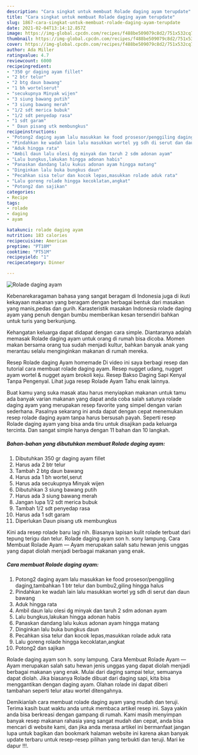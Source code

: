 ```yaml
---
description: "Cara singkat untuk membuat Rolade daging ayam terupdate"
title: "Cara singkat untuk membuat Rolade daging ayam terupdate"
slug: 1867-cara-singkat-untuk-membuat-rolade-daging-ayam-terupdate
date: 2021-02-04T13:14:12.857Z
image: https://img-global.cpcdn.com/recipes/f488be509079c8d2/751x532cq70/rolade-daging-ayam-foto-resep-utama.jpg
thumbnail: https://img-global.cpcdn.com/recipes/f488be509079c8d2/751x532cq70/rolade-daging-ayam-foto-resep-utama.jpg
cover: https://img-global.cpcdn.com/recipes/f488be509079c8d2/751x532cq70/rolade-daging-ayam-foto-resep-utama.jpg
author: Ada Miller
ratingvalue: 4.7
reviewcount: 6000
recipeingredient:
- "350 gr daging ayam fillet"
- "2 btr telur"
- "2 btg daun bawang"
- "1 bh wortelserut"
- "secukupnya Minyak wijen"
- "3 siung bawang putih"
- "3 siung bawang merah"
- "1/2 sdt merica bubuk"
- "1/2 sdt penyedap rasa"
- "1 sdt garam"
- " Daun pisang utk membungkus"
recipeinstructions:
- "Potong2 daging ayam lalu masukkan ke food prosesor/penggiling daging,tambahkan 1 btr telur dan bumbu2,giling hingga halus"
- "Pindahkan ke wadah lain lalu masukkan wortel yg sdh di serut dan daun bawang"
- "Aduk hingga rata"
- "Ambil daun lalu olesi dg minyak dan taruh 2 sdm adonan ayam"
- "Lalu bungkus,lakukan hingga adonan habis"
- "Panaskan dandang lalu kukus adonan ayam hingga matang"
- "Dinginkan lalu buka bungkus daun"
- "Pecahkan sisa telur dan kocok lepas,masukkan rolade aduk rata"
- "Lalu goreng rolade hingga kecoklatan,angkat"
- "Potong2 dan sajikan"
categories:
- Recipe
tags:
- rolade
- daging
- ayam

katakunci: rolade daging ayam 
nutrition: 183 calories
recipecuisine: American
preptime: "PT18M"
cooktime: "PT51M"
recipeyield: "1"
recipecategory: Dinner

---
```



![Rolade daging ayam](https://img-global.cpcdn.com/recipes/f488be509079c8d2/751x532cq70/rolade-daging-ayam-foto-resep-utama.jpg)

Kebenarekaragaman bahasa yang sangat beragam di Indonesia juga di ikuti kekayaan makanan yang beragam dengan berbagai bentuk dari masakan yang manis,pedas dan gurih. Karasteristik masakan Indonesia rolade daging ayam yang penuh dengan bumbu memberikan kesan tersendiri bahkan untuk turis yang berkunjung.


Kehangatan keluarga dapat didapat dengan cara simple. Diantaranya adalah memasak Rolade daging ayam untuk orang di rumah bisa dicoba. Momen makan bersama orang tua sudah menjadi kultur, bahkan banyak anak yang merantau selalu menginginkan makanan di rumah mereka.

Resep Rolade daging Ayam homemade Di video ini saya berbagi resep dan tutorial cara membuat rolade daging ayam. Resep nugget udang, nugget ayam wortel &amp; nugget ayam brokoli keju. Resep Bakso Daging Sapi Kenyal Tanpa Pengenyal. Lihat juga resep Rolade Ayam Tahu enak lainnya.

Buat kamu yang suka masak atau harus menyiapkan makanan untuk tamu ada banyak varian makanan yang dapat anda coba salah satunya rolade daging ayam yang merupakan resep favorite yang simpel dengan varian sederhana. Pasalnya sekarang ini anda dapat dengan cepat menemukan resep rolade daging ayam tanpa harus bersusah payah.
Seperti resep Rolade daging ayam yang bisa anda tiru untuk disajikan pada keluarga tercinta. Dan sangat simple hanya dengan 11 bahan dan 10 langkah.


<!--inarticleads1-->

##### Bahan-bahan yang dibutuhkan membuat Rolade daging ayam:

1. Dibutuhkan 350 gr daging ayam fillet
1. Harus ada 2 btr telur
1. Tambah 2 btg daun bawang
1. Harus ada 1 bh wortel,serut
1. Harus ada secukupnya Minyak wijen
1. Dibutuhkan 3 siung bawang putih
1. Harus ada 3 siung bawang merah
1. Jangan lupa 1/2 sdt merica bubuk
1. Tambah 1/2 sdt penyedap rasa
1. Harus ada 1 sdt garam
1. Diperlukan  Daun pisang utk membungkus


Kini ada resep rolade baru lagi nih. Biasanya lapisan kulit rolade terbuat dari tepung terigu dan telur. Rolade daging ayam son h. sony lampung. Cara Membuat Rolade Ayam — Ayam merupakan salah satu hewan jenis unggas yang dapat diolah menjadi berbagai makanan yang enak. 

<!--inarticleads2-->

##### Cara membuat  Rolade daging ayam:

1. Potong2 daging ayam lalu masukkan ke food prosesor/penggiling daging,tambahkan 1 btr telur dan bumbu2,giling hingga halus
1. Pindahkan ke wadah lain lalu masukkan wortel yg sdh di serut dan daun bawang
1. Aduk hingga rata
1. Ambil daun lalu olesi dg minyak dan taruh 2 sdm adonan ayam
1. Lalu bungkus,lakukan hingga adonan habis
1. Panaskan dandang lalu kukus adonan ayam hingga matang
1. Dinginkan lalu buka bungkus daun
1. Pecahkan sisa telur dan kocok lepas,masukkan rolade aduk rata
1. Lalu goreng rolade hingga kecoklatan,angkat
1. Potong2 dan sajikan


Rolade daging ayam son h. sony lampung. Cara Membuat Rolade Ayam — Ayam merupakan salah satu hewan jenis unggas yang dapat diolah menjadi berbagai makanan yang enak. Mulai dari daging sampai telur, semuanya dapat diolah. Jika biasanya Rolade dibuat dari daging sapi, kita bisa menggantikan dengan daging ayam. Olahan rolade ini dapat diberi tambahan seperti telur atau wortel ditengahnya. 

Demikianlah cara membuat rolade daging ayam yang mudah dan teruji. Terima kasih buat waktu anda untuk membaca artikel resep ini. Saya yakin anda bisa berkreasi dengan gampang di rumah. Kami masih menyimpan banyak resep makanan rahasia yang sangat mudah dan cepat, anda bisa mencari di website kami, dan jika anda merasa artikel ini bermanfaat jangan lupa untuk bagikan dan bookmark halaman website ini karena akan banyak update terbaru untuk resep-resep pilihan yang terbukti dan teruji. Mari ke dapur !!!. 
